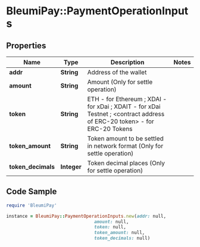 # BleumiPay::PaymentOperationInputs

## Properties

Name | Type | Description | Notes
------------ | ------------- | ------------- | -------------
**addr** | **String** | Address of the wallet | 
**amount** | **String** | Amount (Only for settle operation) | 
**token** | **String** | ETH - for Ethereum ; XDAI - for xDai ; XDAIT - for xDai Testnet ; &lt;contract address of ERC-20 token&gt; - for ERC-20 Tokens  | 
**token_amount** | **String** | Token amount to be settled in network format (Only for settle operation) | 
**token_decimals** | **Integer** | Token decimal places (Only for settle operation) | 

## Code Sample

```ruby
require 'BleumiPay'

instance = BleumiPay::PaymentOperationInputs.new(addr: null,
                                 amount: null,
                                 token: null,
                                 token_amount: null,
                                 token_decimals: null)
```


